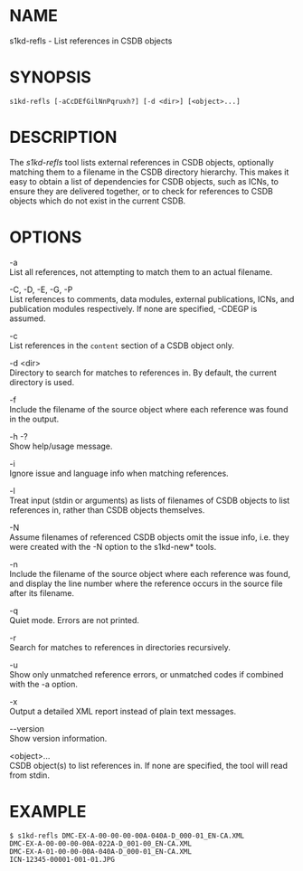 NAME
====

s1kd-refls - List references in CSDB objects

SYNOPSIS
========

    s1kd-refls [-aCcDEfGilNnPqruxh?] [-d <dir>] [<object>...]

DESCRIPTION
===========

The *s1kd-refls* tool lists external references in CSDB objects, optionally matching them to a filename in the CSDB directory hierarchy. This makes it easy to obtain a list of dependencies for CSDB objects, such as ICNs, to ensure they are delivered together, or to check for references to CSDB objects which do not exist in the current CSDB.

OPTIONS
=======

-a  
List all references, not attempting to match them to an actual filename.

-C, -D, -E, -G, -P  
List references to comments, data modules, external publications, ICNs, and publication modules respectively. If none are specified, -CDEGP is assumed.

-c  
List references in the `content` section of a CSDB object only.

-d &lt;dir&gt;  
Directory to search for matches to references in. By default, the current directory is used.

-f  
Include the filename of the source object where each reference was found in the output.

-h -?  
Show help/usage message.

-i  
Ignore issue and language info when matching references.

-l  
Treat input (stdin or arguments) as lists of filenames of CSDB objects to list references in, rather than CSDB objects themselves.

-N  
Assume filenames of referenced CSDB objects omit the issue info, i.e. they were created with the -N option to the s1kd-new\* tools.

-n  
Include the filename of the source object where each reference was found, and display the line number where the reference occurs in the source file after its filename.

-q  
Quiet mode. Errors are not printed.

-r  
Search for matches to references in directories recursively.

-u  
Show only unmatched reference errors, or unmatched codes if combined with the -a option.

-x  
Output a detailed XML report instead of plain text messages.

--version  
Show version information.

&lt;object&gt;...  
CSDB object(s) to list references in. If none are specified, the tool will read from stdin.

EXAMPLE
=======

    $ s1kd-refls DMC-EX-A-00-00-00-00A-040A-D_000-01_EN-CA.XML
    DMC-EX-A-00-00-00-00A-022A-D_001-00_EN-CA.XML
    DMC-EX-A-01-00-00-00A-040A-D_000-01_EN-CA.XML
    ICN-12345-00001-001-01.JPG
